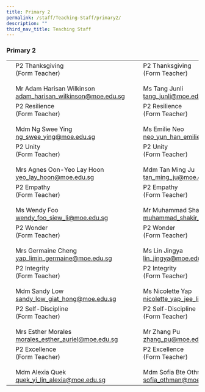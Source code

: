 ```yaml
---
title: Primary 2
permalink: /staff/Teaching-Staff/primary2/
description: ""
third_nav_title: Teaching Staff
---
```

### Primary 2

|  	|  	|  	|  	|  	|
|---	|---	|---	|---	|---	|
|	| P2 Thanksgiving<br>(Form Teacher)<br><br>Mr Adam Harisan Wilkinson<br>adam_harisan_wilkinson@moe.edu.sg	|   	| | P2 Thanksgiving <br>(Form Teacher)<br><br>Ms Tang Junli<br>tang_junli@moe.edu.sg|
|	| P2 Resilience<br>(Form Teacher)<br><br>Mdm Ng Swee Ying<br>ng_swee_ying@moe.edu.sg 	|   	| 	| P2 Resilience<br>(Form Teacher)<br><br>Ms Emilie Neo<br>neo_yun_han_emilie@moe.edu.sg	|
|	| P2 Unity<br>(Form Teacher)<br><br>Mrs Agnes Oon-Yeo Lay Hoon<br>yeo_lay_hoon@moe.edu.sg	|   	| | P2 Unity<br>(Form Teacher)<br><br>Mdm Tan Ming Ju<br>tan_ming_ju@moe.edu.sg	|
|	| P2 Empathy<br>(Form Teacher)<br><br>Ms Wendy Foo<br>wendy_foo_siew_li@moe.edu.sg	|   	|	| P2 Empathy<br>(Form Teacher)<br><br>Mr Muhammad Shakir Bin Sulaiman<br>muhammad_shakir_sulaiman@moe.edu.sg 	|
|	| P2 Wonder<br>(Form Teacher)<br><br>Mrs Germaine Cheng<br>yap_limin_germaine@moe.edu.sg	|   	|  	|  P2 Wonder<br>(Form Teacher)<br><br>Ms Lin Jingya<br>lin_jingya@moe.edu.sg	|
| 	| P2 Integrity<br>(Form Teacher)<br><br>Mdm Sandy Low<br>sandy_low_giat_hong@moe.edu.sg	|  	|	| P2 Integrity <br>(Form Teacher)<br><br>Ms Nicolette Yap<br>nicolette_yap_jee_lian@moe.edu.sg	|
| 	| P2 Self-Discipline<br>(Form Teacher)<br><br>Mrs Esther Morales<br>morales_esther_auriel@moe.edu.sg<br> 	|   	|	| P2 Self-Discipline <br>(Form Teacher)<br><br>Mr Zhang Pu<br>zhang_pu@moe.edu.sg 	|
| 	| P2 Excellence<br>(Form Teacher)<br><br>Mdm Alexia Quek<br>quek_yi_lin_alexia@moe.edu.sg	|   	|  	| P2 Excellence<br>(Form Teacher)<br><br>Mdm Sofia Bte Othman<br>sofia_othman@moe.edu.sg	|